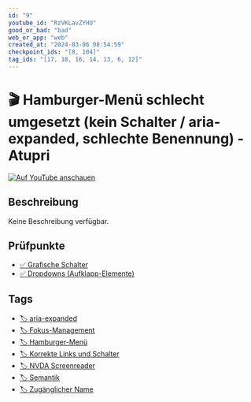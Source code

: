 ```yaml
---
id: "9"
youtube_id: "RzVKLavZYHU"
good_or_bad: "bad"
web_or_app: "web"
created_at: "2024-03-06 08:54:59"
checkpoint_ids: "[8, 104]"
tag_ids: "[17, 18, 16, 14, 13, 6, 12]"
---
```


# 🎬 Hamburger-Menü schlecht umgesetzt (kein Schalter / aria-expanded, schlechte Benennung) - Atupri

[![Auf YouTube anschauen](https://img.youtube.com/vi/RzVKLavZYHU/sddefault.jpg)](https://youtu.be/RzVKLavZYHU)

## Beschreibung

Keine Beschreibung verfügbar.

## Prüfpunkte

- [✅ Grafische Schalter](/de/wcag/1.1.1-nicht-text-inhalt/grafische-schalter)
- [✅ Dropdowns (Aufklapp-Elemente)](/de/wcag/4.1.2a-erweiterte-steuerelemente-widgets/dropdowns-aufklapp-elemente)

## Tags

- [🏷️ aria-expanded](/de/tags/aria-expanded)
- [🏷️ Fokus-Management](/de/tags/fokus-management)
- [🏷️ Hamburger-Menü](/de/tags/hamburger-menue)
- [🏷️ Korrekte Links und Schalter](/de/tags/korrekte-links-und-schalter)
- [🏷️ NVDA Screenreader](/de/tags/nvda-screenreader)
- [🏷️ Semantik](/de/tags/semantik)
- [🏷️ Zugänglicher Name](/de/tags/zugaenglicher-name)
